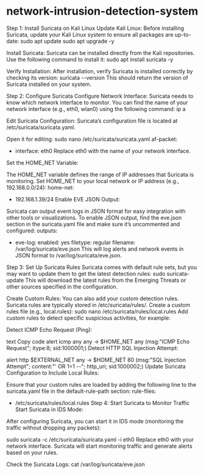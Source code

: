 # network-intrusion-detection-system

Step 1: Install Suricata on Kali Linux
Update Kali Linux:
Before installing Suricata, update your Kali Linux system to ensure all packages are up-to-date:
sudo apt update
sudo apt upgrade -y

Install Suricata:
Suricata can be installed directly from the Kali repositories. Use the following command to install it:
sudo apt install suricata -y

Verify Installation:
After installation, verify Suricata is installed correctly by checking its version:
suricata --version
This should return the version of Suricata installed on your system.

Step 2: Configure Suricata
Configure Network Interface:
Suricata needs to know which network interface to monitor. You can find the name of your network interface (e.g., eth0, wlan0) using the following command:
ip a

Edit Suricata Configuration:
Suricata’s configuration file is located at /etc/suricata/suricata.yaml. 

Open it for editing:
sudo nano /etc/suricata/suricata.yaml
af-packet:
  - interface: eth0
Replace eth0 with the name of your network interface.

Set the HOME_NET Variable:

The HOME_NET variable defines the range of IP addresses that Suricata is monitoring. Set HOME_NET to your local network or IP address (e.g., 192.168.0.0/24):
home-net:
  - 192.168.1.39/24
Enable EVE JSON Output:

Suricata can output event logs in JSON format for easy integration with other tools or visualizations. To enable JSON output, find the eve.json section in the suricata.yaml file and make sure it’s uncommented and configured:
outputs:
  - eve-log:
      enabled: yes
      filetype: regular
      filename: /var/log/suricata/eve.json
This will log alerts and network events in JSON format to /var/log/suricata/eve.json.

Step 3: Set Up Suricata Rules
Suricata comes with default rule sets, but you may want to update them to get the latest detection rules:
sudo suricata-update
This will download the latest rules from the Emerging Threats or other sources specified in the configuration.

Create Custom Rules:
You can also add your custom detection rules. Suricata rules are typically stored in /etc/suricata/rules/. Create a custom rules file (e.g., local.rules):
sudo nano /etc/suricata/rules/local.rules
Add custom rules to detect specific suspicious activities, for example:

Detect ICMP Echo Request (Ping):

text
Copy code
alert icmp any any -> $HOME_NET any (msg:"ICMP Echo Request"; itype:8; sid:1000001;)
Detect HTTP SQL Injection Attempt:

alert http $EXTERNAL_NET any -> $HOME_NET 80 (msg:"SQL Injection Attempt"; content:"' OR 1=1 --"; http_uri; sid:1000002;)
Update Suricata Configuration to Include Local Rules:

Ensure that your custom rules are loaded by adding the following line to the suricata.yaml file in the default-rule-path section:
rule-files:
  - /etc/suricata/rules/local.rules
Step 4: Start Suricata to Monitor Traffic
Start Suricata in IDS Mode:

After configuring Suricata, you can start it in IDS mode (monitoring the traffic without dropping any packets):

sudo suricata -c /etc/suricata/suricata.yaml -i eth0
Replace eth0 with your network interface. Suricata will start monitoring traffic and generate alerts based on your rules.

Check the Suricata Logs:
cat /var/log/suricata/eve.json


